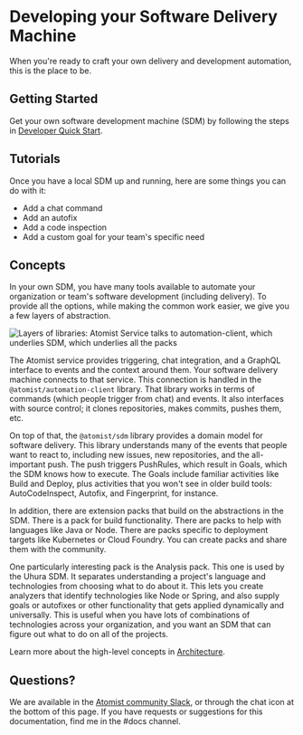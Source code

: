 # Developing your Software Delivery Machine

When you're ready to craft your own delivery and development automation, this is the place to be.

## Getting Started

Get your own software development machine (SDM) by following the steps in [Developer Quick Start](../quick-start.md).

## Tutorials

Once you have a local SDM up and running, here are some things you can do with it:

* Add a chat command
* Add an autofix
* Add a code inspection
* Add a custom goal for your team's specific need

## Concepts

In your own SDM, you have many tools available to automate your organization or team's software development (including delivery). To provide all the options, while making the common work easier, we give you a few layers of abstraction.

![Layers of libraries: Atomist Service talks to automation-client, which underlies SDM, which
underlies all the packs](img/layers-of-libs.png)

The Atomist service provides triggering, chat integration, and a GraphQL interface to events and the context around them. Your software delivery machine connects to that service. This connection is handled in the `@atomist/automation-client` library. That library works in terms of commands (which people trigger from chat) and events. It also interfaces with source control; it clones repositories, makes commits, pushes them, etc.

On top of that, the `@atomist/sdm` library provides a domain model for software delivery. This library understands many of the events that people want to react to, including new issues, new repositories, and the all-important push. The push triggers PushRules, which result in Goals, which the SDM knows how to execute. The Goals include familiar activities like Build and Deploy, plus
activities that you won't see in older build tools: AutoCodeInspect, Autofix, and Fingerprint, for instance.

In addition, there are extension packs that build on the abstractions in the SDM. There is a pack for build functionality. There are packs to help with languages like Java or Node. There are packs specific to deployment targets like Kubernetes or Cloud Foundry. You can create packs and share them with the community.

One particularly interesting pack is the Analysis pack. This one is used by the Uhura SDM. It separates understanding a project's language and technologies from choosing what to do about it.
This lets you create analyzers that identify technologies like Node or Spring, and also supply goals or autofixes or other functionality that gets applied dynamically and universally. This is useful
when you have lots of combinations of technologies across your organization, and you want an SDM
that can figure out what to do on all of the projects.

Learn more about the high-level concepts in [Architecture](architecture.md).

## Questions?

We are available in the [Atomist community Slack][join], or through the chat icon at the bottom of this page. If you have requests or suggestions for this documentation, find me in the #docs channel.

[join]: https://join.atomist.com/ (Atomist community Slack)